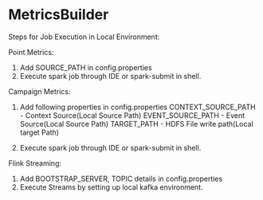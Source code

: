 # MetricsBuilder

Steps for Job Execution in Local Environment:

Point Metrics:

1. Add SOURCE_PATH in config.properties
2. Execute spark job through IDE or spark-submit in shell.   


Campaign Metrics:

1. Add following properties in config.properties
    CONTEXT_SOURCE_PATH - Context Source(Local Source Path)
    EVENT_SOURCE_PATH - Event Source(Local Source Path)
    TARGET_PATH - HDFS File write path(Local target Path)

2. Execute spark job through IDE or spark-submit in shell.   


Flink Streaming:

1. Add BOOTSTRAP_SERVER, TOPIC details in config.properties
2. Execute Streams by setting up local kafka environment.
